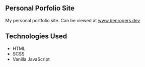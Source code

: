 ## Personal Porfolio Site

My personal portfolio site. Can be viewed at www.benrogers.dev

## Technologies Used
- HTML
- SCSS
- Vanilla JavaScript
